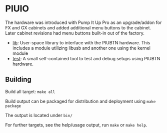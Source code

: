 # PIUIO

The hardware was introduced with Pump It Up Pro as an upgrade/addon for FX and
GX cabinets and added additional menu buttons to the cabinet. Later cabinet
revisions had menu buttons built-in out of the factory.

* [lib](lib/README.md): User-space library to interface with the PIUBTN hardware.
  This includes a module utilizing libusb and another one using the kernel
  module
* [test](test/README.md): A small self-contained tool to test and debug setups
  using PIUBTN hardware.

## Building

Build all target: `make all`

Build output can be packaged for distribution and deployment using `make package`

The output is located under `bin/`

For further targets, see the help/usage output, run `make` or `make help`.
